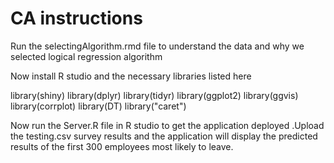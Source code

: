 # CA instructions 

Run the selectingAlgorithm.rmd file to understand the data and why we selected logical regression algorithm 

Now install R studio and the necessary libraries listed here

library(shiny)
library(dplyr)
library(tidyr)
library(ggplot2)
library(ggvis)
library(corrplot)
library(DT)
library("caret")

Now run the Server.R file in R studio to get the application deployed .Upload the testing.csv survey results and the application will display the predicted results of the first 300 employees most likely to leave.

